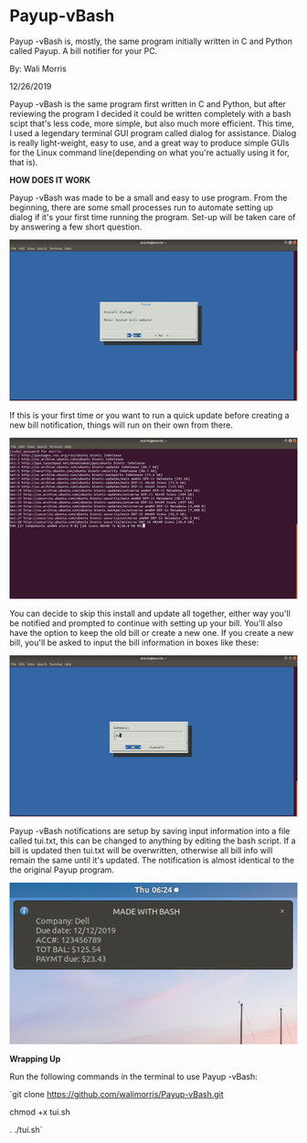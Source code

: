 # Payup-vBash
Payup -vBash is, mostly, the same program initially written in C and Python called Payup. A bill notifier for your PC.

By: Wali Morris

12/26/2019

Payup -vBash is the same program first written in C and Python, but after reviewing the program I decided it could be
written completely with a bash scipt that's less code, more simple, but also much more efficient. This time, I used 
a legendary terminal GUI program called dialog for assistance. Dialog is really light-weight, easy to use, and a great 
way to produce simple GUIs for the Linux command line(depending on what you're actually using it for, that is). 

**HOW DOES IT WORK**

Payup -vBash was made to be a small and easy to use program. From the beginning, there are some small processes run to 
automate setting up dialog if it's your first time running the program. Set-up will be taken care of by answering a few short question. 

![Payup -vBash!](shot1.png)

If this is your first time or you want to run a quick update before creating a new bill notification, things will run 
on their own from there. 

![Payup -vBash!](shot2.png)

You can decide to skip this install and update all together, either way you'll be notified and prompted to continue 
with setting up your bill. You'll also have the option to keep the old bill or create a new one. If you create a 
new bill, you'll be asked to input the bill information in boxes like these: 

![Payup -vBash!](shot5.png)

Payup -vBash notifications are setup by saving input information into a file called tui.txt, this can be changed to 
anything by editing the bash script. If a bill is updated then tui.txt will be overwritten, otherwise all bill info 
will remain the same until it's updated. The notification is almost identical to the the original Payup program. 

![Payup -vBash!](Payup-vbash.png)

**Wrapping Up** 

Run the following commands in the terminal to use Payup -vBash:  

`git clone https://github.com/walimorris/Payup-vBash.git
 
 chmod +x tui.sh
 
 . ./tui.sh`
